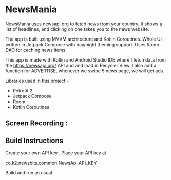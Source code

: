 # NewsMania
NewsMania uses newsapi.org to fetch news from your country. It shows a list of headlines, and clicking on one takes you to the news website.


The app is built using MVVM architecture and Kotlin Coroutines. Whole UI written in Jetpack Compose with day/night theming support. Uses Room DAO for caching news items

This app is made with Kotlin and Android Studio IDE where I fetch data from the https://newsapi.org/ API and and load in Recycler View. I also add a function for ADVERTISE, whenever we swipe 5 news page, we will get ads.

Libraries used in this project -

- Retrofit 2
- Jetpack Compose
- Room
- Kotlin Coroutines

## Screen Recording : 



## Build Instructions
Create your own API key . Place your API key at

co.k2.newsbits.common.NewsApi.API_KEY

Build and run as usual
